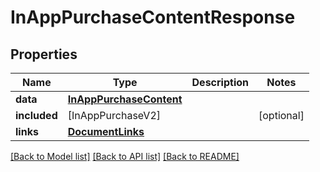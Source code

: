 # InAppPurchaseContentResponse

## Properties
Name | Type | Description | Notes
------------ | ------------- | ------------- | -------------
**data** | [**InAppPurchaseContent**](InAppPurchaseContent.md) |  | 
**included** | [InAppPurchaseV2] |  | [optional] 
**links** | [**DocumentLinks**](DocumentLinks.md) |  | 

[[Back to Model list]](../README.md#documentation-for-models) [[Back to API list]](../README.md#documentation-for-api-endpoints) [[Back to README]](../README.md)


